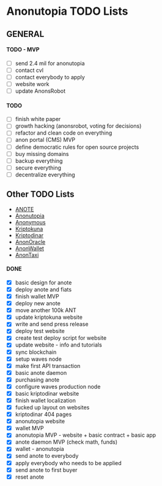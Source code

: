 # Anonutopia TODO Lists

## GENERAL

#### TODO - MVP

- [ ] send 2.4 mil for anonutopia
- [ ] contact cvl
- [ ] contact everybody to apply
- [ ] website work
- [ ] update AnonsRobot

#### TODO

- [ ] finish white paper
- [ ] growth hacking (anonsrobot, voting for decisions)
- [ ] refactor and clean code on everything
- [ ] anon portal (CMS) MVP
- [ ] define democratic rules for open source projects
- [ ] buy missing domains
- [ ] backup everything
- [ ] secure everything
- [ ] decentralize everything

## Other TODO Lists

- [ANOTE](anote.md)
- [Anonutopia](anonutopia.md)
- [Anonymous](anonymous.md)
- [Kriptokuna](kriptokuna.md)
- [Kriptodinar](kriptodinar.md)
- [AnonOracle](anonoracle.md)
- [AnonWallet](anonwallet.md)
- [AnonTaxi](anontaxi.md)

#### DONE

- [x] basic design for anote
- [x] deploy anote and fiats
- [x] finish wallet MVP
- [x] deploy new anote
- [x] move another 100k ANT
- [x] update kriptokuna website
- [x] write and send press release
- [x] deploy test website
- [x] create test deploy script for website
- [x] update website - info and tutorials
- [x] sync blockchain
- [x] setup waves node
- [x] make first API transaction
- [x] basic anote daemon
- [x] purchasing anote
- [x] configure waves production node 
- [x] basic kriptodinar website
- [x] finish wallet localization
- [x] fucked up layout on websites
- [x] kriptodinar 404 pages
- [x] anonutopia website
- [x] wallet MVP
- [x] anonutopia MVP - website + basic contract + basic app
- [x] anote daemon MVP (check math, funds)
- [x] wallet - anonutopia
- [x] send anote to everybody
- [x] apply everybody who needs to be applied
- [x] send anote to first buyer
- [x] reset anote
